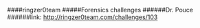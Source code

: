 ####ringzer0team
#####Forensics challenges
######Dr. Pouce
######link: http://ringzer0team.com/challenges/103
